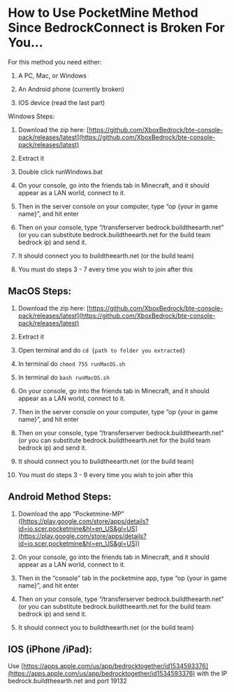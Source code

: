 # How to Use PocketMine Method Since BedrockConnect is Broken For You...

  

For this method you need either:

1.   A PC, Mac, or Windows
    
2.   An Android phone (currently broken)
    
3.   IOS device (read the last part)
    

  

Windows Steps:

1.  Download the zip here: [https://github.com/XboxBedrock/bte-console-pack/releases/latest](https://github.com/XboxBedrock/bte-console-pack/releases/latest)
    
2.  Extract it
    
3.  Double click runWindows.bat
    
4.  On your console, go into the friends tab in Minecraft, and it should appear as a LAN world, connect to it.
    
5.  Then in the server console on your computer, type “op {your in game name}”, and hit enter
    
6.  Then on your console, type “/transferserver bedrock.buildtheearth.net” (or you can substitute bedrock.buildtheearth.net for the build team bedrock ip) and send it.
    
7.  It should connect you to buildtheearth.net (or the build team)
    
8.  You must do steps 3 - 7 every time you wish to join after this
    

  

## MacOS Steps:

1.  Download the zip here: [https://github.com/XboxBedrock/bte-console-pack/releases/latest](https://github.com/XboxBedrock/bte-console-pack/releases/latest)

2.  Extract it
    
3.  Open terminal and do `cd {path to folder you extracted}`
    
4.  In terminal do `chmod 755 runMacOS.sh`
    
5.  In terminal do `bash runMacOS.sh`
    
6.  On your console, go into the friends tab in Minecraft, and it should appear as a LAN world, connect to it.
    
7.  Then in the server console on your computer, type “op {your in game name}”, and hit enter
    
8.  Then on your console, type “/transferserver bedrock.buildtheearth.net” (or you can substitute bedrock.buildtheearth.net for the build team bedrock ip) and send it.
    
9.  It should connect you to buildtheearth.net (or the build team)
    
10.  You must do steps 3 - 9 every time you wish to join after this
    

  

## Android Method Steps:

1.  Download the app “Pocketmine-MP” ([https://play.google.com/store/apps/details?id=io.scer.pocketmine&hl=en_US&gl=US](https://play.google.com/store/apps/details?id=io.scer.pocketmine&hl=en_US&gl=US))
    
2.  On your console, go into the friends tab in Minecraft, and it should appear as a LAN world, connect to it.
    
3.  Then in the “console” tab in the pocketmine app, type “op {your in game name}”, and hit enter
    
4.  Then on your console, type “/transferserver bedrock.buildtheearth.net” (or you can substitute bedrock.buildtheearth.net for the build team bedrock ip) and send it.
    
5.  It should connect you to buildtheearth.net (or the build team)
    

  

## IOS (iPhone /iPad):

Use [https://apps.apple.com/us/app/bedrocktogether/id1534593376](https://apps.apple.com/us/app/bedrocktogether/id1534593376) with the IP bedrock.buildtheearth.net and port 19132
